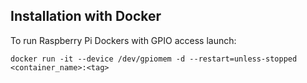 ## Installation with Docker

To run Raspberry Pi Dockers with GPIO access launch:
```console
docker run -it --device /dev/gpiomem -d --restart=unless-stopped <container_name>:<tag>
```